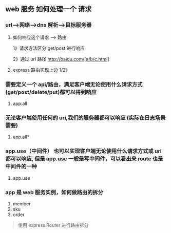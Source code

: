 ## web 服务 如何处理一个 请求

### url-->网络-->dns 解析-->目标服务器

1. 如何响应这个请求 --> 路由

   1》请求方法区分 get/post 进行响应

   2》通过 url 路径 http://baidu.com/[a/b/c.html]

2. express 路由实现上边 1/2》

### 需要定义一个 api/路由，满足客户端无论使用什么请求方式(get/post/delete/put)都可以得到响应

1. app.all

### 无论客户端使用任何的 uri,我们的服务器都可以响应 (实际在日志场景需要)

1. app.all\*

### app.use（中间件） 也可以实现客户端无论使用什么请求方式或 uri 都可以响应, 但是 app.use 一般是写中间件，可以看出来 route 也是中间件的一种

1. app.use

### app 是 web 服务实例，如何做路由的拆分

1. member
2. sku
3. order

> 使用 express.Router 进行路由拆分
